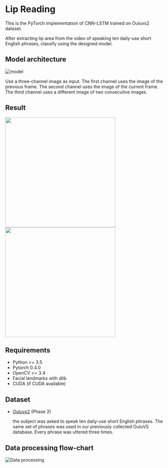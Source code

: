 # Lip Reading
This is the PyTorch implementation of CNN-LSTM trained on Ouluvs2 dataset.

After extracting lip area from the video of speaking ten daily-use short English phrases, classify using the designed model.

## Model architecture

![model](https://raw.githubusercontent.com/johun204/Lip-Reading/main/media/model.png)

Use a three-channel image as input. The first channel uses the image of the previous frame. The second channel uses the image of the current frame. The third channel uses a different image of two consecutive images.

## Result
<img src='https://raw.githubusercontent.com/johun204/Lip-Reading/main/media/result.gif' width='350px'> <img src='https://raw.githubusercontent.com/johun204/Lip-Reading/main/media/result2.gif' width='350px'>

## Requirements

* Python >= 3.5
* Pytorch 0.4.0
* OpenCV >= 3.4
* Facial landmarks with dlib
* CUDA (if CUDA available)

## Dataset
* [Ouluvs2](http://www.ee.oulu.fi/research/imag/OuluVS2/) (Phase 2)

  the subject was asked to speak ten daily-use short English phrases. The same set of phrases was used in our previously collected OuluVS database. Every phrase was uttered three times.
  
## Data processing flow-chart

![Data processing](https://raw.githubusercontent.com/johun204/Lip-Reading/main/media/data_processing.png)

<!-- ## Accuracy (each frame)
* "Excuse me" : 63.50% [8271 / 13024]
* "Goodbye" : 86.46% [7429 / 8592]
* "Hello" : 32.32% [1986 / 6144]
* "How are you" : 59.73% [6279 / 10512]
* "Nice to meet you" : 63.13% [9253 / 14656]
* "See you" : 58.00% [4687 / 8080]
* "I am sorry" : 50.24% [5507 / 10960]
* "Thank you" : 61.42% [4973 / 8096]
* "Have a good time" : 68.83% [9791 / 14224]
* "You are welcome" : 51.81% [6641 / 12816]

 Total Accuracy : 76.67% 
-->
